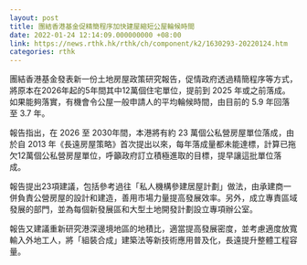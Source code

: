 ```yaml
---
layout: post
title: 團結香港基金促精簡程序加快建屋縮短公屋輪候時間
date: 2022-01-24 12:14:09.000000000 +08:00
link: https://news.rthk.hk/rthk/ch/component/k2/1630293-20220124.htm
categories: rthk
---
```


團結香港基金發表新一份土地房屋政策研究報告，促情政府透過精簡程序等方式，將原本在2026年起的5年間其中12萬個住宅單位，提前到 2025 年或之前落成。如果能夠落實，有機會令公屋一般申請人的平均輪候時間，由目前的 5.9 年回落至 3.7 年。

報告指出，在 2026 至 2030年間，本港將有約 23 萬個公私營房屋單位落成，由於自 2013 年《長遠房屋策略》首次提出以來，每年落成量都未能達標，計算已拖欠12萬個公私營房屋單位，呼籲政府訂立積極進取的目標，提早讓這批單位落成。

報告提出23項建議，包括參考過往「私人機構參建居屋計劃」做法，由承建商一併負責公營房屋的設計和建造，善用市場力量提高發展效率。另外，成立專責區域發展的部門，並為每個新發展區和大型土地開發計劃設立專項辦公室。

報告又建議重新研究港深邊境地區的地積比，適當提高發展密度，並考慮適度放寬輸入外地工人，將「組裝合成」建築法等新技術應用普及化，長遠提升整體工程容量。

